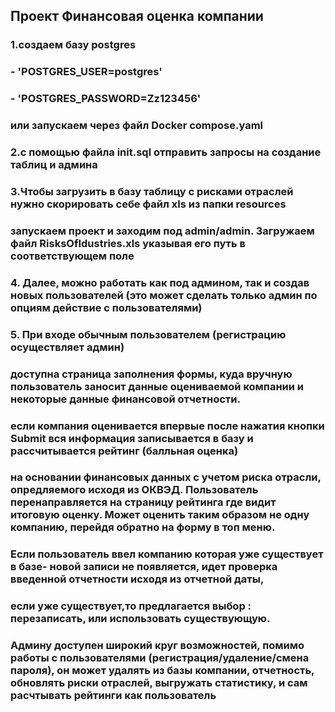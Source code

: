 
## Проект Финансовая оценка компании
### 1.создаем базу postgres
###  - 'POSTGRES_USER=postgres'
### - 'POSTGRES_PASSWORD=Zz123456'
### или запускаем через файл Docker compose.yaml
### 2.с помощью файла init.sql отправить запросы на создание таблиц и админа
### 3.Чтобы загрузить в базу таблицу с рисками отраслей нужно скорировать себе файл xls из папки resources
### запускаем проект и заходим под admin/admin. Загружаем файл RisksOfIdustries.xls указывая его путь в соответствующем поле
### 4. Далее, можно работать как под админом, так и создав новых пользователей (это может сделать только админ по опциям действие с пользователями)
### 5. При входе обычным пользователем (регистрацию осуществляет админ)
### доступна страница заполнения формы, куда вручную пользователь заносит данные оцениваемой компании и некоторые данные финансовой отчетности.
### если компания оценивается впервые после нажатия кнопки Submit вся информация записывается в базу и рассчитывается рейтинг (балльная оценка)
### на основании финансовых данных с учетом риска отрасли, опредляемого исходя из ОКВЭД. Пользователь перенаправляется на страницу рейтинга где видит итоговую оценку. Может оценить таким образом не одну компанию, перейдя обратно на форму в топ меню.
### Если пользователь ввел компанию которая уже существует в базе- новой записи не появляется, идет проверка введенной отчетности исходя из отчетной даты,
### если уже существует,то предлагается выбор : перезаписать, или использовать существующую.
### Админу доступен широкий круг возможностей, помимо работы с пользователями (регистрация/удаление/смена пароля), он может удалять из базы компании, отчетность, обновлять риски отраслей, выгружать статистику, и сам расчтывать рейтинги как пользователь



